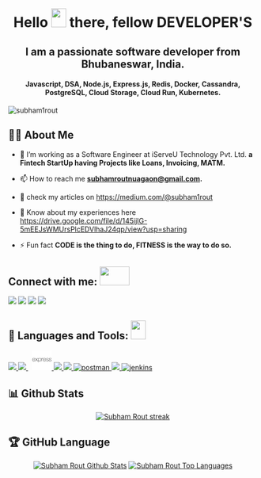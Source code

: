 <!---
subham1rout/subham1rout is a ✨ special ✨ repository because its `README.md` (this file) appears on your GitHub profile.
You can click the Preview link to take a look at your changes.
--->
<h1 align="center">Hello <img src="https://raw.githubusercontent.com/MartinHeinz/MartinHeinz/master/wave.gif" width="30px" height="38"> there, fellow DEVELOPER'S</h1>
<h2 align="center"> I am a passionate software developer from Bhubaneswar, India. </h2>
<h4 align="center"> Javascript, DSA, Node.js, Express.js, Redis, Docker, Cassandra, PostgreSQL, Cloud Storage, Cloud Run, Kubernetes. </h4>

<p align="left"> <img src="https://komarev.com/ghpvc/?username=subham1rout&label=Profile%20views&color=0e75b6&style=flat" alt="subham1rout" /> </p>
<!---
<p align="left"> <a href="https://github.com/ryo-ma/github-profile-trophy"><img src="https://github-profile-trophy.vercel.app/?username=subham1rout" alt="subham1rout" /></a> </p>

<p align="left"> <a href="https://twitter.com/subham1rout" target="blank"><img src="https://img.shields.io/twitter/follow/subham1rout?logo=twitter&style=for-the-badge" alt="subham1rout" /></a> </p> --->

## 🙋‍♂️ About Me

- 🔭 I’m working as a Software Engineer at iServeU Technology Pvt. Ltd. **a Fintech StartUp having Projects like Loans, Invoicing, MATM.**

<!--- 🌱 I’m currently learning **Advanced JS, Node.js, Express.js, and DSA topics.** -->

<!--- 👯 I’m looking to collaborate on **Javascript and NodeJS.** 

- 💬 Ask me about **Backend Development and DSA.** -->

- 📫 How to reach me **subhamroutnuagaon@gmail.com.**

- 👯 check my articles on https://medium.com/@subham1rout

- 📄 Know about my experiences here https://drive.google.com/file/d/145ijIG-5mEEJsWMUrsPlcEDVlhaJ24qp/view?usp=sharing

- ⚡ Fun fact **CODE is the thing to do, FITNESS is the way to do so.**

## Connect with me: <img src='https://raw.githubusercontent.com/ShahriarShafin/ShahriarShafin/main/Assets/handshake.gif' width="60px" height="38">
<p align="left">

<a href = "https://www.linkedin.com/in/subhamrout/"><img src="https://img.icons8.com/fluent/48/000000/linkedin.png"/></a> 
<a href = "https://twitter.com/subham1rout"><img src="https://img.icons8.com/fluent/48/000000/twitter.png"/></a> 
<a href = "https://www.instagram.com/subham1rout"><img src="https://img.icons8.com/fluent/48/000000/instagram-new.png"/></a> 
<a href = "https://www.medium.com/@subham1rout"><img src="https://img.icons8.com/fluent/48/000000/medium-logo.png"/></a> 

</p>

## 🚀 Languages and Tools: <img src = "https://media2.giphy.com/media/QssGEmpkyEOhBCb7e1/giphy.gif?cid=ecf05e47a0n3gi1bfqntqmob8g9aid1oyj2wr3ds3mg700bl&rid=giphy.gif" width = 30px height="38">
<p align="left"> 
<!--<a href="https://reactjs.org/" target="_blank"> <img src="https://img.icons8.com/color/48/000000/react-native.png"/> </a> -->
    <a href="https://developer.mozilla.org/en-US/docs/Web/JavaScript" target="_blank"> <img src="https://img.icons8.com/color/48/000000/javascript.png"/> </a> 
    <a style="padding-right:8px;" href="https://nodejs.org" target="_blank"> <img src="https://img.icons8.com/color/48/000000/nodejs.png"/> </a> 
    <a href="https://expressjs.com" target="_blank"> <img src="https://raw.githubusercontent.com/devicons/devicon/master/icons/express/express-original-wordmark.svg" alt="express" width="40" height="40"/> </a>
  <a href="https://redis.com/" target="_blank"> <img src="https://img.icons8.com/color/48/000000/redis.png"/> </a>
  <a href="https://docker.com/" target="_blank"> <img src="https://img.icons8.com/color/48/000000/docker.png"/> </a>
<!--     <a href="https://firebase.google.com/" target="_blank"> <img src="https://img.icons8.com/color/48/000000/firebase.png"/> </a>  -->
    <a href="https://postman.com" target="_blank"> <img src="https://www.vectorlogo.zone/logos/getpostman/getpostman-icon.svg" alt="postman" width="45" height="45"/> </a>   
    <a href="https://git-scm.com/" target="_blank"> <img src="https://img.icons8.com/color/48/000000/git.png"/> </a> 
    <a href="https://www.jenkins.io" target="_blank"> <img src="https://www.vectorlogo.zone/logos/jenkins/jenkins-icon.svg" alt="jenkins" width="48" height="48"/> </a> 
<!--     <a href="https://redux.js.org" target="_blank"> <img src="https://img.icons8.com/color/48/000000/redux.png"/> </a> -->

## 📊 Github Stats
</p>

<p align="center">
    <a href="https://github.com/subham1rout/github-readme-streak-stats">
        <img title="🔥 Get streak stats for your profile at git.io/streak-stats" alt="Subham Rout streak" src="https://github-readme-streak-stats.herokuapp.com/?user=subham1rout&theme=black-ice&hide_border=true&stroke=0000&background=060A0CD0"/>
    </a>
</p>

## 🏆 GitHub Language
<p align="center">
    <a href="https://github.com/subham1rout/github-readme-stats"><img alt="Subham Rout Github Stats" src="https://github-readme-stats.vercel.app/api?username=subham1rout&show_icons=true&count_private=true&theme=react&hide_border=true&bg_color=0D1117" /></a>
     <a href="https://github.com/subham1rout/github-readme-stats"><img alt="Subham Rout Top Languages" src="https://github-readme-stats.vercel.app/api/top-langs/?username=subham1rout&langs_count=8&count_private=true&layout=compact&theme=react&hide_border=true&bg_color=0D1117" /></a>
  <br/>
</p>

<!--- [![Top Langs](https://github-readme-stats.vercel.app/api/top-langs/?username=subham1rout)](https://github.com/anuraghazra/github-readme-stats) -->

